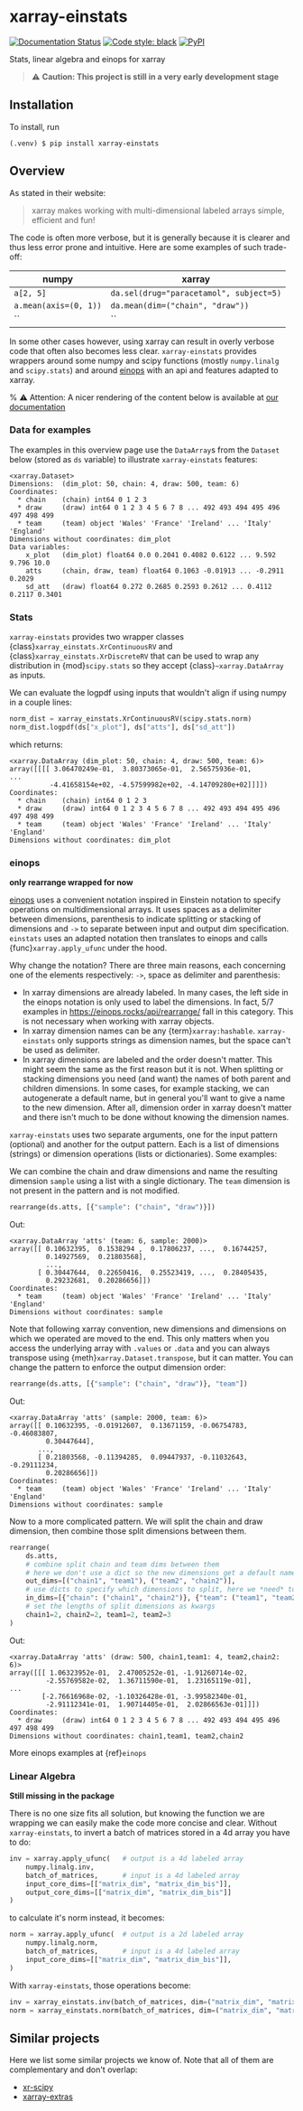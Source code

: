 # xarray-einstats

[![Documentation Status](https://readthedocs.org/projects/xarray-einstats/badge/?version=latest)](https://xarray-einstats.readthedocs.io/en/latest/?badge=latest)
[![Code style: black](https://img.shields.io/badge/code%20style-black-000000.svg)](https://github.com/psf/black)
[![PyPI](https://img.shields.io/pypi/v/xarray-einstats)](https://pypi.org/project/xarray-einstats)

Stats, linear algebra and einops for xarray

> ⚠️  **Caution: This project is still in a very early development stage**

## Installation

To install, run

```
(.venv) $ pip install xarray-einstats
```

## Overview
As stated in their website:

> xarray makes working with multi-dimensional labeled arrays simple, efficient and fun!

The code is often more verbose, but it is generally because it is clearer and thus less error prone
and intuitive. Here are some examples of such trade-off:

|  numpy  |  xarray  |
|---------|----------|
| `a[2, 5]` | `da.sel(drug="paracetamol", subject=5)` |
| `a.mean(axis=(0, 1))` | `da.mean(dim=("chain", "draw"))` |
| `` | `` |

In some other cases however, using xarray can result in overly verbose code
that often also becomes less clear. `xarray-einstats` provides wrappers
around some numpy and scipy functions (mostly `numpy.linalg` and `scipy.stats`)
and around [einops](https://einops.rocks/) with an api and features adapted to xarray.

% ⚠️  Attention: A nicer rendering of the content below is available at [our documentation](https://xarray-einstats.readthedocs.io/en/latest/)

### Data for examples
The examples in this overview page use the `DataArray`s from the `Dataset` below
(stored as `ds` variable) to illustrate `xarray-einstats` features:

```none
<xarray.Dataset>
Dimensions:  (dim_plot: 50, chain: 4, draw: 500, team: 6)
Coordinates:
  * chain    (chain) int64 0 1 2 3
  * draw     (draw) int64 0 1 2 3 4 5 6 7 8 ... 492 493 494 495 496 497 498 499
  * team     (team) object 'Wales' 'France' 'Ireland' ... 'Italy' 'England'
Dimensions without coordinates: dim_plot
Data variables:
    x_plot   (dim_plot) float64 0.0 0.2041 0.4082 0.6122 ... 9.592 9.796 10.0
    atts     (chain, draw, team) float64 0.1063 -0.01913 ... -0.2911 0.2029
    sd_att   (draw) float64 0.272 0.2685 0.2593 0.2612 ... 0.4112 0.2117 0.3401
```

### Stats
`xarray-einstats` provides two wrapper classes {class}`xarray_einstats.XrContinuousRV`
and {class}`xarray_einstats.XrDiscreteRV` that can be used to wrap any distribution
in {mod}`scipy.stats` so they accept {class}`~xarray.DataArray` as inputs.

We can evaluate the logpdf using inputs that wouldn't align if using numpy
in a couple lines:

```python
norm_dist = xarray_einstats.XrContinuousRV(scipy.stats.norm)
norm_dist.logpdf(ds["x_plot"], ds["atts"], ds["sd_att"])
```

which returns:

```none
<xarray.DataArray (dim_plot: 50, chain: 4, draw: 500, team: 6)>
array([[[[ 3.06470249e-01,  3.80373065e-01,  2.56575936e-01,
...
          -4.41658154e+02, -4.57599982e+02, -4.14709280e+02]]]])
Coordinates:
  * chain    (chain) int64 0 1 2 3
  * draw     (draw) int64 0 1 2 3 4 5 6 7 8 ... 492 493 494 495 496 497 498 499
  * team     (team) object 'Wales' 'France' 'Ireland' ... 'Italy' 'England'
Dimensions without coordinates: dim_plot
```

### einops
**only rearrange wrapped for now**

[einops](https://einops.rocks/) uses a convenient notation inspired in
Einstein notation to specify operations on multidimensional arrays.
It uses spaces as a delimiter between dimensions, parenthesis to
indicate splitting or stacking of dimensions and `->` to separate
between input and output dim specification. `einstats` uses
an adapted notation then translates to einops and calls {func}`xarray.apply_ufunc`
under the hood.

Why change the notation? There are three main reasons, each concerning one
of the elements respectively: `->`, space as delimiter and parenthesis:
* In xarray dimensions are already labeled. In many cases, the left
  side in the einops notation is only used to label the dimensions.
  In fact, 5/7 examples in https://einops.rocks/api/rearrange/ fall in this category.
  This is not necessary when working with xarray objects.
* In xarray dimension names can be any {term}`xarray:hashable`. `xarray-einstats` only
  supports strings as dimension names, but the space can't be used as delimiter.
* In xarray dimensions are labeled and the order doesn't matter.
  This might seem the same as the first reason but it is not. When splitting
  or stacking dimensions you need (and want) the names of both parent and children dimensions.
  In some cases, for example stacking, we can autogenerate a default name, but
  in general you'll want to give a name to the new dimension. After all,
  dimension order in xarray doesn't matter and there isn't much to be done without knowing
  the dimension names.

`xarray-einstats` uses two separate arguments, one for the input pattern (optional) and
another for the output pattern. Each is a list of dimensions (strings)
or dimension operations (lists or dictionaries). Some examples:

We can combine the chain and draw dimensions and name the resulting dimension `sample`
using a list with a single dictionary. The `team` dimension is not present in the pattern
and is not modified.

```python
rearrange(ds.atts, [{"sample": ("chain", "draw")}])
```

Out:

```none
<xarray.DataArray 'atts' (team: 6, sample: 2000)>
array([[ 0.10632395,  0.1538294 ,  0.17806237, ...,  0.16744257,
         0.14927569,  0.21803568],
         ...,
       [ 0.30447644,  0.22650416,  0.25523419, ...,  0.28405435,
         0.29232681,  0.20286656]])
Coordinates:
  * team     (team) object 'Wales' 'France' 'Ireland' ... 'Italy' 'England'
Dimensions without coordinates: sample
```

Note that following xarray convention, new dimensions and dimensions on which we operated
are moved to the end. This only matters when you access the underlying array with `.values`
or `.data` and you can always transpose using {meth}`xarray.Dataset.transpose`, but
it can matter. You can change the pattern to enforce the output dimension order:

```python
rearrange(ds.atts, [{"sample": ("chain", "draw")}, "team"])
```

Out:

```none
<xarray.DataArray 'atts' (sample: 2000, team: 6)>
array([[ 0.10632395, -0.01912607,  0.13671159, -0.06754783, -0.46083807,
         0.30447644],
       ...,
       [ 0.21803568, -0.11394285,  0.09447937, -0.11032643, -0.29111234,
         0.20286656]])
Coordinates:
  * team     (team) object 'Wales' 'France' 'Ireland' ... 'Italy' 'England'
Dimensions without coordinates: sample
```

Now to a more complicated pattern. We will split the chain and draw dimension,
then combine those split dimensions between them.

```python
rearrange(
    ds.atts,
    # combine split chain and team dims between them
    # here we don't use a dict so the new dimensions get a default name
    out_dims=[("chain1", "team1"), ("team2", "chain2")],
    # use dicts to specify which dimensions to split, here we *need* to use a dict
    in_dims=[{"chain": ("chain1", "chain2")}, {"team": ("team1", "team2")}],
    # set the lengths of split dimensions as kwargs
    chain1=2, chain2=2, team1=2, team2=3
)
```

Out:

```none
<xarray.DataArray 'atts' (draw: 500, chain1,team1: 4, team2,chain2: 6)>
array([[[ 1.06323952e-01,  2.47005252e-01, -1.91260714e-02,
         -2.55769582e-02,  1.36711590e-01,  1.23165119e-01],
...
        [-2.76616968e-02, -1.10326428e-01, -3.99582340e-01,
         -2.91112341e-01,  1.90714405e-01,  2.02866563e-01]]])
Coordinates:
  * draw     (draw) int64 0 1 2 3 4 5 6 7 8 ... 492 493 494 495 496 497 498 499
Dimensions without coordinates: chain1,team1, team2,chain2
```

More einops examples at {ref}`einops`

### Linear Algebra

**Still missing in the package**

There is no one size fits all solution, but knowing the function
we are wrapping we can easily make the code more concise and clear.
Without `xarray-einstats`, to invert a batch of matrices stored in a 4d
array you have to do:

```python
inv = xarray.apply_ufunc(   # output is a 4d labeled array
    numpy.linalg.inv,
    batch_of_matrices,      # input is a 4d labeled array
    input_core_dims=[["matrix_dim", "matrix_dim_bis"]],
    output_core_dims=[["matrix_dim", "matrix_dim_bis"]]
)
```

to calculate it's norm instead, it becomes:

```python
norm = xarray.apply_ufunc(  # output is a 2d labeled array
    numpy.linalg.norm,
    batch_of_matrices,      # input is a 4d labeled array
    input_core_dims=[["matrix_dim", "matrix_dim_bis"]],
)
```

With `xarray-einstats`, those operations become:

```python
inv = xarray_einstats.inv(batch_of_matrices, dim=("matrix_dim", "matrix_dim_bis"))
norm = xarray_einstats.norm(batch_of_matrices, dim=("matrix_dim", "matrix_dim_bis"))
```



## Similar projects
Here we list some similar projects we know of. Note that all of
them are complementary and don't overlap:
* [xr-scipy](https://xr-scipy.readthedocs.io/en/latest/index.html)
* [xarray-extras](https://xarray-extras.readthedocs.io/en/latest/)

